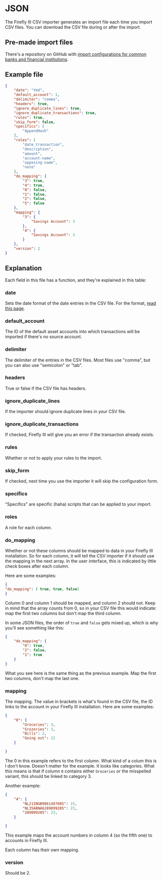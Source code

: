 # JSON

The Firefly III CSV importer generates an import file each time you import CSV files. You can download the CSV file during or after the import.

## Pre-made import files

There's a repository on GitHub with [import configurations for common banks and financial institutions](https://github.com/firefly-iii/import-configurations).

## Example file

```json
{
    "date": "Ymd",
    "default_account": 1,
    "delimiter": "comma",
    "headers": true,
    "ignore_duplicate_lines": true,
    "ignore_duplicate_transactions": true,
    "rules": true,
    "skip_form": false,
    "specifics": [
        "AppendHash"
    ],
    "roles": [
        "date_transaction",
        "description",
        "amount",
        "account-name",
        "opposing-name",
        "note"
    ],
    "do_mapping": {
        "3": true,
        "4": true,
        "0": false,
        "1": false,
        "2": false,
        "5": false
    },
    "mapping": {
        "3": {
            "Savings Account": 3
        },
        "4": {
            "Savings Account": 3
        }
    },
    "version": 2
}
```

## Explanation

Each field in this file has a function, and they're explained in this table:

### date

Sets the date format of the date entries in the CSV file. For the format, [read this page](https://www.php.net/manual/en/function.date.php).

### default_account

The ID of the default asset accounts into which transactions will be imported if there's no source account.

### delimiter

The delimiter of the entries in the CSV files. Most files use "comma", but you can also use "semicolon" or "tab".

### headers

True or false if the CSV file has headers.

### ignore_duplicate_lines

If the importer should ignore duplicate lines in your CSV file.

### ignore_duplicate_transactions

If checked, Firefly III will give you an error if the transaction already exists.

### rules

Whether or not to apply your rules to the import.

### skip_form

If checked, next time you use the importer it will skip the configuration form.

### specifics

"Specifics" are specific (haha) scripts that can be applied to your import.

### roles

A role for each column.

### do_mapping

Whether or not these columns should be mapped to data in your Firefly III installation. So for each column, it will tell the CSV importer if it should use the mapping in the next array. In the user interface, this is indicated by little check boxes after each column.

Here are some examples:

```json
{
"do_mapping": [ true, true, false]
}
```

Column 0 and column 1 should be mapped, and column 2 should not. Keep in mind that the array counts from 0, so in your CSV file this would indicate: map the first two columns but don't map the third column.

In some JSON files, the order of `true` and `false` gets mixed up, which is why you'll see something like this:

```json
{
	"do_mapping": {
		"0": true,
		"2": false,
		"1": true
	}
}
```

What you see here is the same thing as the previous example. Map the first two columns, don't map the last one.

### mapping

The mapping. The value in brackets is what's found in the CSV file, the ID links to the account in your Firefly III installation. Here are some examples:

```json
{
	"0": {
		"Groceries": 3,
		"Grozeries": 3,
		"Bills": 2,
		"Going out": 21
	}

}
```

The 0 in this example refers to the first column. What kind of a colum this is I don't know. Doesn't matter for the example. It looks like categories. What this means is that if column `0` contains either `Groceries` or the misspelled variant, this should be linked to category 3. 

Another example:

```json
{
	"4": {
		"NL21INGB9861487085": 15,
		"NL35ABNA6289099205": 23,
		"289099205": 23,
	}

}
```

This example maps the account numbers in column 4 (so the fifth one) to accounts in Firefly III.

Each column has their own mapping.


### version

Should be 2.